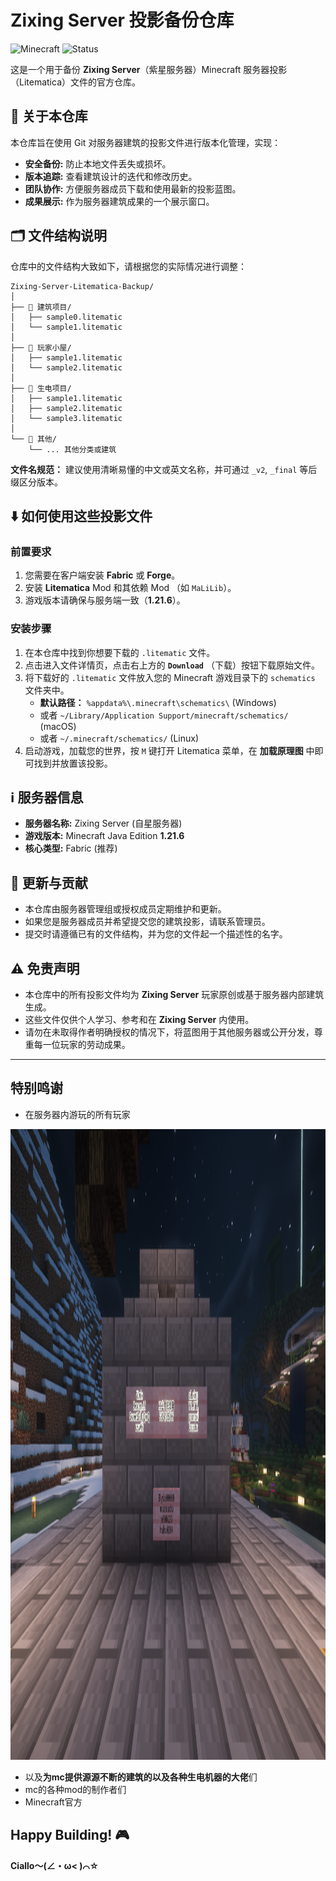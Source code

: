 # Zixing Server 投影备份仓库

![Minecraft](https://img.shields.io/badge/Minecraft-1.21.6-00AA00?style=for-the-badge&logo=minecraft) ![Status](https://img.shields.io/badge/项目状态-活跃备份中-success?style=for-the-badge)

这是一个用于备份 **Zixing Server**（紫星服务器）Minecraft 服务器投影（Litematica）文件的官方仓库。

## 📖 关于本仓库

本仓库旨在使用 Git 对服务器建筑的投影文件进行版本化管理，实现：
*   **安全备份:** 防止本地文件丢失或损坏。
*   **版本追踪:** 查看建筑设计的迭代和修改历史。
*   **团队协作:** 方便服务器成员下载和使用最新的投影蓝图。
*   **成果展示:** 作为服务器建筑成果的一个展示窗口。

## 🗂️ 文件结构说明

仓库中的文件结构大致如下，请根据您的实际情况进行调整：

```
Zixing-Server-Litematica-Backup/
│
├── 📁 建筑项目/
│   ├── sample0.litematic
│   └── sample1.litematic
│
├── 📁 玩家小屋/
│   ├── sample1.litematic
│   └── sample2.litematic
│
├── 📁 生电项目/
│   ├── sample1.litematic
│   ├── sample2.litematic
│   └── sample3.litematic
│
└── 📁 其他/
    └── ... 其他分类或建筑
```

**文件名规范：** 建议使用清晰易懂的中文或英文名称，并可通过 `_v2`, `_final` 等后缀区分版本。

## ⬇️ 如何使用这些投影文件

### 前置要求
1.  您需要在客户端安装 **Fabric** 或 **Forge**。
2.  安装 **Litematica** Mod 和其依赖 Mod （如 `MaLiLib`）。
3.  游戏版本请确保与服务端一致（**1.21.6**）。

### 安装步骤
1.  在本仓库中找到你想要下载的 `.litematic` 文件。
2.  点击进入文件详情页，点击右上方的 **`Download`** （下载）按钮下载原始文件。
3.  将下载好的 `.litematic` 文件放入您的 Minecraft 游戏目录下的 `schematics` 文件夹中。
    *   **默认路径：** `%appdata%\.minecraft\schematics\` (Windows)
    *   或者 `~/Library/Application Support/minecraft/schematics/` (macOS)
    *   或者 `~/.minecraft/schematics/` (Linux)
4.  启动游戏，加载您的世界，按 `M` 键打开 Litematica 菜单，在 **加载原理图** 中即可找到并放置该投影。

## ℹ️ 服务器信息

*   **服务器名称:** Zixing Server (自星服务器)
*   **游戏版本:** Minecraft Java Edition **1.21.6**
*   **核心类型:** Fabric (推荐) 

## 📜 更新与贡献

*   本仓库由服务器管理组或授权成员定期维护和更新。
*   如果您是服务器成员并希望提交您的建筑投影，请联系管理员。
*   提交时请遵循已有的文件结构，并为您的文件起一个描述性的名字。

## ⚠️ 免责声明

*   本仓库中的所有投影文件均为 **Zixing Server** 玩家原创或基于服务器内部建筑生成。
*   这些文件仅供个人学习、参考和在 **Zixing Server** 内使用。
*   请勿在未取得作者明确授权的情况下，将蓝图用于其他服务器或公开分发，尊重每一位玩家的劳动成果。

---
## 特别鸣谢
* 在服务器内游玩的所有玩家
 <img width="1920" height="1009" alt="players" src=players.png />

* 以及**为mc提供源源不断的建筑的以及各种生电机器的大佬**们
* mc的各种mod的制作者们
* Minecraft官方


## **Happy Building! 🎮**

**Ciallo～(∠・ω< )⌒☆**

